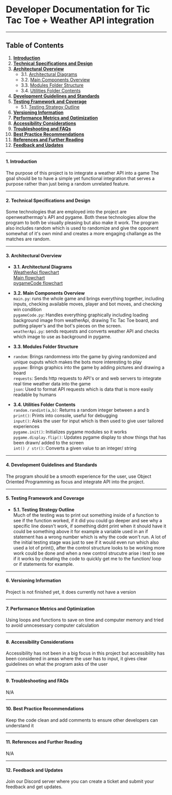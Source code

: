 # Developer Documentation for Tic Tac Toe + Weather API integration
___

## Table of Contents
1. **[Introduction](#1-introduction)**
2. **[Technical Specifications and Design](#2-technical-specifications-and-design)**
3. **[Architectural Overview](#3-architectural-overview)**
    - 3.1. [Architectural Diagrams](#31-architectural-diagrams)
    - 3.2. [Main Components Overview](#32-main-components-overview)
    - 3.3. [Modules Folder Structure](#33-modules-folder-structure)
    - 3.4. [Utilities Folder Contents](#34-utilities-folder-contents)
4. **[Development Guidelines and Standards](#4-development-guidelines-and-standards)**
5. **[Testing Framework and Coverage](#5-testing-framework-and-coverage)**
    - 5.1. [Testing Strategy Outline](#51-testing-strategy-outline)
6. **[Versioning Information](#6-versioning-information)**
7. **[Performance Metrics and Optimization](#7-performance-metrics-and-optimization)**
8. **[Accessibility Considerations](#8-accessibility-considerations)**
9. **[Troubleshooting and FAQs](#9-troubleshooting-and-faqs)**
10. **[Best Practice Recommendations](#10-best-practice-recommendations)**
11. **[References and Further Reading](#11-references-and-further-reading)**
12. **[Feedback and Updates](#12-feedback-and-updates)**

---

#### 1. Introduction
The purpose of this project is to integrate a weather API into a game
The goal should be to have a simple yet functional integration that serves a purpose rather than just being a random unrelated feature.

---

#### 2. Technical Specifications and Design

Some technologies that are employed into the project are openweathermap's API and pygame.
Both these technologies allow the program to both be visually pleasing but also make it work.
The program also includes random which is used to randomize and give the opponent somewhat of it's own mind and creates a more engaging challange as the matches are random.  

---

#### 3. Architectural Overview
- **3.1. Architectural Diagrams**  
  [WeatherApi flowchart](./flowchart_weatherapi.PNG)  
  [Main flowchart](./flowchart_main.PNG)  
  [pygameCode flowchart](./flowchart_pygamecode.PNG)  
  
- **3.2. Main Components Overview**  
  `main.py`: runs the whole game and brings everything together, including inputs, checking available moves, player and bot moves, and checking win condition  
  `pygameCode.py`: Handles everything graphically including loading background image from weatherApi, drawing Tic Tac Toe board, and putting player's and the bot's pieces on the screen.  
  `weatherApi.py`: sends requests and converts weather API and checks which image to use as background in pygame.  
  
- **3.3. Modules Folder Structure**
- 
  `random`: Brings randomness into the game by giving randomized and unique ouputs which makes the bots more interesting to play  
  `pygame`: Brings graphics into the game by adding pictures and drawing a board  
  `requests`: Sends http requests to API's or and web servers to integrate real time weather data into the game  
  `json`: Used to format API requests which is data that is more easily readable by humans  
  
- **3.4. Utilities Folder Contents**  
  `random.randint(a,b)`: Returns a random integer between a and b  
  `print()`: Prints into console, useful for debugging  
  `input()`: Asks the user for input which is then used to give user tailored experiences  
  `pygame.init()`: Initializes pygame modules so it works  
  `pygame.display.flip()`: Updates pygame display to show things that has been drawn/ added to the screen  
  `int() / str()`: Converts a given value to an integer/ string  

---

#### 4. Development Guidelines and Standards
The program should be a smooth experience for the user, use Object Oriented Programming as focus and integrate API into the project.

---

#### 5. Testing Framework and Coverage
- **5.1. Testing Strategy Outline**  
  Much of the testing was to print out something inside of a function to see if the function worked, if it did you could go deeper and see why a specific line doesn't work, if something didnt print when it should have it could be something above it for example a variable used in an if statement has a wrong number which is why the code won't run.
  A lot of the initial testing stage was just to see if it would even run which also used a lot of print(), after the control structure looks to be working more work could be done and when a new control strucutre arise i test to see if it works by cheating the code to quickly get me to the function/ loop or if statements for example.   

---

#### 6. Versioning Information  
Project is not finished yet, it does currently not have a version   

---

#### 7. Performance Metrics and Optimization  
Using loops and functions to save on time and computer memory and tried to avoid unncesessary computer calculation  

---

#### 8. Accessibility Considerations  
Accessibility has not been in a big focus in this project but accessibility has been considered in areas where the user has to input, it gives clear guidelines on what the program asks of the user  

---

#### 9. Troubleshooting and FAQs
N/A

---

#### 10. Best Practice Recommendations
Keep the code clean and add comments to ensure other developers can understand it

---

#### 11. References and Further Reading
N/A

---

#### 12. Feedback and Updates
Join our Discord server where you can create a ticket and submit your feedback and get updates.